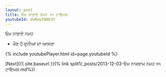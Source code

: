 ```yaml
---
layout: post
title: ਓਮ ਨਾਭਾਏ ਨਮਹ ੧੧ ਟਾਇਮਸ
youtubeId: dvRewfN0b3Y
---
```

 
 
 ਓਮ ਨਾਭਾਏ ਨਮਹ  
 
 -  ਕੌਣ ਹੈ ਦੁਨੀਆਂ ਦਾ ਆਸਰਾ 
 
  
 
  
 
 
 
 
 
 


{% include youtubePlayer.html id=page.youtubeId %}
 
[Next]({{ site.baseurl }}{% link  split1/_posts/2013-12-03-ਓਮ ਨਾਕਥਾਮ ਨਮਹ ੧੧ ਟਾਇਮਸ.md%})
 
